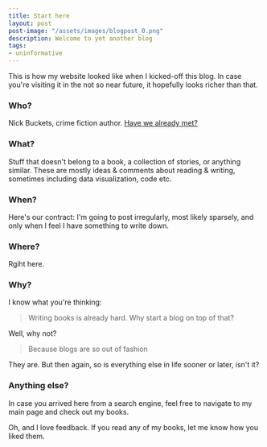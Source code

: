 ```yaml
---
title: Start here
layout: post
post-image: "/assets/images/blogpost_0.png"
description: Welcome to yet another blog
tags:
- uninformative
---
```


This is how my website looked like when I kicked-off this blog. In case you're visiting it in the not so near future,
it hopefully looks richer than that.

### Who?

Nick Buckets, crime fiction author. [Have we already met?]({{site.url}}{{site.baseurl}}/#about)

### What?
Stuff that doesn't belong to a book, a collection of stories, or anything similar. These are mostly
ideas & comments about reading & writing, sometimes including data visualization, code etc.

### When?

Here's our contract: I'm going to post irregularly, most likely sparsely, and only when I feel I have
something to write down.

### Where?

Rgiht here.

### Why?

I know what you're thinking:

> Writing books is already hard. Why start a blog on top of that?

Well, why not?

> Because blogs are so out of fashion

They are. But then again, so is everything else in life sooner or later, isn't it?

### Anything else?

In case you arrived here from a search engine, feel free to navigate to my main page and check out 
my books.

Oh, and I love feedback. If you read any of my books, let me know how you liked them.